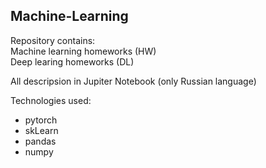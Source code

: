 Machine-Learning
---
Repository contains:
<br>Machine learning homeworks (HW)
<br>Deep learing homeworks (DL)

All descripsion in Jupiter Notebook (only Russian language)

Technologies used:
- pytorch
- skLearn
- pandas
- numpy
